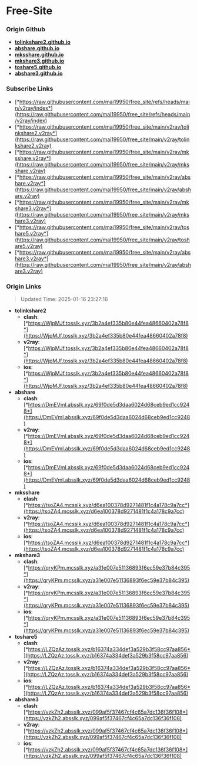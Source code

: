 # Free-Site

### Origin Github

- [**tolinkshare2.github.io**](https://github.com/tolinkshare2/tolinkshare2.github.io)
- [**abshare.github.io**](https://github.com/abshare/abshare.github.io)
- [**mksshare.github.io**](https://github.com/mksshare/mksshare.github.io)
- [**mkshare3.github.io**](https://github.com/mkshare3/mkshare3.github.io)
- [**toshare5.github.io**](https://github.com/toshare5/toshare5.github.io)
- [**abshare3.github.io**](https://github.com/abshare3/abshare3.github.io)

### Subscribe Links

- [*https://raw.githubusercontent.com/mai19950/free_site/refs/heads/main/v2ray/index*](https://raw.githubusercontent.com/mai19950/free_site/refs/heads/main/v2ray/index)
- [*https://raw.githubusercontent.com/mai19950/free_site/main/v2ray/tolinkshare2.v2ray*](https://raw.githubusercontent.com/mai19950/free_site/main/v2ray/tolinkshare2.v2ray)
- [*https://raw.githubusercontent.com/mai19950/free_site/main/v2ray/mksshare.v2ray*](https://raw.githubusercontent.com/mai19950/free_site/main/v2ray/mksshare.v2ray)
- [*https://raw.githubusercontent.com/mai19950/free_site/main/v2ray/abshare.v2ray*](https://raw.githubusercontent.com/mai19950/free_site/main/v2ray/abshare.v2ray)
- [*https://raw.githubusercontent.com/mai19950/free_site/main/v2ray/mkshare3.v2ray*](https://raw.githubusercontent.com/mai19950/free_site/main/v2ray/mkshare3.v2ray)
- [*https://raw.githubusercontent.com/mai19950/free_site/main/v2ray/toshare5.v2ray*](https://raw.githubusercontent.com/mai19950/free_site/main/v2ray/toshare5.v2ray)
- [*https://raw.githubusercontent.com/mai19950/free_site/main/v2ray/abshare3.v2ray*](https://raw.githubusercontent.com/mai19950/free_site/main/v2ray/abshare3.v2ray)

### Origin Links

> Updated Time: 2025-01-16 23:27:16

- **tolinkshare2**
  - **clash**: [*https://WjpMJf.tosslk.xyz/3b2a4ef335b80e44fea48660402a78f8*](https://WjpMJf.tosslk.xyz/3b2a4ef335b80e44fea48660402a78f8)
  - **v2ray**: [*https://WjpMJf.tosslk.xyz/3b2a4ef335b80e44fea48660402a78f8*](https://WjpMJf.tosslk.xyz/3b2a4ef335b80e44fea48660402a78f8)
  - **ios**: [*https://WjpMJf.tosslk.xyz/3b2a4ef335b80e44fea48660402a78f8*](https://WjpMJf.tosslk.xyz/3b2a4ef335b80e44fea48660402a78f8)
- **abshare**
  - **clash**: [*https://DmEVml.absslk.xyz/69f0de5d3daa6024d68ceb9ed1cc9248*](https://DmEVml.absslk.xyz/69f0de5d3daa6024d68ceb9ed1cc9248)
  - **v2ray**: [*https://DmEVml.absslk.xyz/69f0de5d3daa6024d68ceb9ed1cc9248*](https://DmEVml.absslk.xyz/69f0de5d3daa6024d68ceb9ed1cc9248)
  - **ios**: [*https://DmEVml.absslk.xyz/69f0de5d3daa6024d68ceb9ed1cc9248*](https://DmEVml.absslk.xyz/69f0de5d3daa6024d68ceb9ed1cc9248)
- **mksshare**
  - **clash**: [*https://tsoZA4.mcsslk.xyz/d6ea100378d9271481f1c4a178c9a7cc*](https://tsoZA4.mcsslk.xyz/d6ea100378d9271481f1c4a178c9a7cc)
  - **v2ray**: [*https://tsoZA4.mcsslk.xyz/d6ea100378d9271481f1c4a178c9a7cc*](https://tsoZA4.mcsslk.xyz/d6ea100378d9271481f1c4a178c9a7cc)
  - **ios**: [*https://tsoZA4.mcsslk.xyz/d6ea100378d9271481f1c4a178c9a7cc*](https://tsoZA4.mcsslk.xyz/d6ea100378d9271481f1c4a178c9a7cc)
- **mkshare3**
  - **clash**: [*https://qryKPm.mcsslk.xyz/a31e007e51136893f6ec59e37b84c395*](https://qryKPm.mcsslk.xyz/a31e007e51136893f6ec59e37b84c395)
  - **v2ray**: [*https://qryKPm.mcsslk.xyz/a31e007e51136893f6ec59e37b84c395*](https://qryKPm.mcsslk.xyz/a31e007e51136893f6ec59e37b84c395)
  - **ios**: [*https://qryKPm.mcsslk.xyz/a31e007e51136893f6ec59e37b84c395*](https://qryKPm.mcsslk.xyz/a31e007e51136893f6ec59e37b84c395)
- **toshare5**
  - **clash**: [*https://LZQzAz.tosslk.xyz/b16374a334def3a529b3f58cc97aa856*](https://LZQzAz.tosslk.xyz/b16374a334def3a529b3f58cc97aa856)
  - **v2ray**: [*https://LZQzAz.tosslk.xyz/b16374a334def3a529b3f58cc97aa856*](https://LZQzAz.tosslk.xyz/b16374a334def3a529b3f58cc97aa856)
  - **ios**: [*https://LZQzAz.tosslk.xyz/b16374a334def3a529b3f58cc97aa856*](https://LZQzAz.tosslk.xyz/b16374a334def3a529b3f58cc97aa856)
- **abshare3**
  - **clash**: [*https://vzkZh2.absslk.xyz/099af5f37467cf4c65a7dc136f36f108*](https://vzkZh2.absslk.xyz/099af5f37467cf4c65a7dc136f36f108)
  - **v2ray**: [*https://vzkZh2.absslk.xyz/099af5f37467cf4c65a7dc136f36f108*](https://vzkZh2.absslk.xyz/099af5f37467cf4c65a7dc136f36f108)
  - **ios**: [*https://vzkZh2.absslk.xyz/099af5f37467cf4c65a7dc136f36f108*](https://vzkZh2.absslk.xyz/099af5f37467cf4c65a7dc136f36f108)
